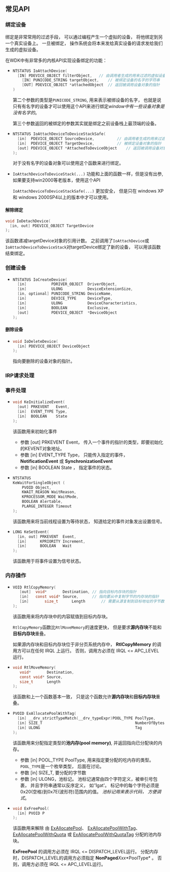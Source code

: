 ## 常见API

### 绑定设备

绑定是非常常用的过滤手段， 可以通过编程产生一个虚拟的设备， 将他绑定到另一个真实设备上。 一旦被绑定， 操作系统会将本来发给真实设备的请求发给我们生成的虚拟设备。

在WDK中有非常多的内核API实现设备绑定的功能：

- ```c
  NTSTATUS IoAttachDevice(
  	[IN] PDEVICE_OBJECT filterObject, 	// 由调用者生成的用来过滤的虚拟设备
      [IN] PUNICODE_STRING targetObject, 	// 被绑定设备的名字的字符串
      [OUT] PDEVICE_OBJECT *attachedObject  // 返回被调用设备对象的指针
  )
  ```

  第二个参数的类型是`PUNICODE_STRING`, 用来表示被绑设备的名字， 也就是说只有有名字的设备才可以使用这个API来进行绑定*window中有一些设备对象是没有名字的*。

  第三个参数返回的被绑定的参数其实就是绑定之前设备栈上最顶端的设备。

- ```c
  NTSTATUS IoAttachDeviceToDeviceStackSafe(
    [in]  PDEVICE_OBJECT SourceDevice,			// 由调用者生成的用来过滤的虚拟设备
    [in]  PDEVICE_OBJECT TargetDevice,			// 被绑定设备对象的指针
    [out] PDEVICE_OBJECT *AttachedToDeviceObject	// 返回被调用设备对象的指针
  );
  ```

  对于没有名字的设备对象可以使用这个函数来进行绑定。

- `IoAttachDeviceToDeviceStack(...)` 功能和上面的函数一样，但是没有出参,如果要支持win2000等老版本，使用这个API

  `IoAttachDeviceToDeviceStackSafe(...)` 更加安全， 但是只在 windows XP 和 windows 2000SP4以上的版本中才可以使用。

#### 解除绑定

```c
void IoDetachDevice(
  [in, out] PDEVICE_OBJECT TargetDevice
);
```

该函数递减targetDevice对象的引用计数。 之前调用了`IoAttachDevice`或`IoAttachDeviceToDeviceStack`对targetDevice绑定了新的设备， 可以用该函数结束绑定。

### 创建设备

- ```c
  NTSTATUS IoCreateDevice(
    [in]           PDRIVER_OBJECT  DriverObject,
    [in]           ULONG           DeviceExtensionSize,
    [in, optional] PUNICODE_STRING DeviceName,
    [in]           DEVICE_TYPE     DeviceType,
    [in]           ULONG           DeviceCharacteristics,
    [in]           BOOLEAN         Exclusive,
    [out]          PDEVICE_OBJECT  *DeviceObject
  );
  ```


#### 删除设备

- ```c
  void IoDeleteDevice(
    [in] PDEVICE_OBJECT DeviceObject
  );
  ```

  指向要删除的设备对象的指针。



### IRP请求处理



### 事件处理

- ```c
  void KeInitializeEvent(
    [out] PRKEVENT   Event,
    [in]  EVENT_TYPE Type,
    [in]  BOOLEAN    State
  );
  ```

  该函数用来初始化事件

  - 参数 [out] PRKEVENT   Event， 传入一个事件的指针的类型，即要初始化的KEVENT对象地址。
  - 参数 [in]  EVENT_TYPE Type， 只能传入指定的事件， **NotificationEvent** 或 **SynchronizationEvent**
  - 参数 [in]  BOOLEAN    State ， 指定事件的状态。



- ```c
  NTSTATUS
  KeWaitForSingleObject (
      PVOID Object,
      KWAIT_REASON WaitReason,
      KPROCESSOR_MODE WaitMode,
      BOOLEAN Alertable,
      PLARGE_INTEGER Timeout
  );
  ```

  该函数用来将当前线程设置为等待状态， 知道给定的事件对象发出设置信号。

  

- ```c
  LONG KeSetEvent(
    [in, out] PRKEVENT  Event,
    [in]      KPRIORITY Increment,
    [in]      BOOLEAN   Wait
  );
  ```

  该函数用于将事件设置为信号状态。



### 内存操作

- ```c
  VOID RtlCopyMemory(
     [out]	void*       Destination, // 指向目标内存块的指针
     [in] 	const void* Source,		 // 指向要从中复制字节的内存块的指针 
     [in]		size_t      Length		 // 需要从源复制到目标地址的字节数
  );
  ```

  该函数用来将内存块中的内容赋值到目标内存块。

   `RtlCopyMemory`函数比`RtlMoveMemory`的速度更快， 但是要求**源内存块**不能和**目标内存块**重叠。

  如果源内存块和目标内存块位于非分页系统内存中， **RtlCopyMemory** 的调用方可以在任何 IRQL 上运行。 否则，调用方必须在 IRQL <= APC_LEVEL 运行。

  

- ```c
  void RtlMoveMemory(
     void*       Destination,
     const void* Source,
     size_t      Length
  );
  ```

  该函数和上一个函数基本一致， 只是这个函数允许**源内存块**和**目标内存块**重叠。



- ```c
  PVOID ExAllocatePoolWithTag(
    [in] __drv_strictTypeMatch(__drv_typeExpr)POOL_TYPE PoolType, 
    [in] SIZE_T                                         NumberOfBytes,
    [in] ULONG                                          Tag
  );
  ```

  该函数用来分配指定类型的**池内存(pool memory)**, 并返回指向已分配块的内存。

  - 参数 [in] POOL_TYPE PoolType,  用来指定要分配的吃内存的类型。  `POOL_TYPE`是一个枚举类型， 后面在讨论。
  - 参数 [in] SIZE_T,   要分配的字节数
  - 参数 [in] ULONG，池标记。 池标记通常由四个字符定义，被单引号包裹， 并且字符串通常以反序定义， 如'1gat'。 标记中的每个字符必须是 0x20(空格)到0x7E(波形符)范围内的值。 *池标记用来表示代码， 方便调式*。

  

- ```c
  void ExFreePool(
    [in] PVOID P
  );
  ```

  该函数用来解除 由 [ExAllocatePool](https://learn.microsoft.com/zh-cn/windows-hardware/drivers/ddi/wdm/nf-wdm-exallocatepool)、 [ExAllocatePoolWithTag](https://learn.microsoft.com/zh-cn/windows-hardware/drivers/ddi/wdm/nf-wdm-exallocatepoolwithtag)、 [ExAllocatePoolWithQuota](https://learn.microsoft.com/zh-cn/windows-hardware/drivers/ddi/wdm/nf-wdm-exallocatepoolwithquota) 或 [ExAllocatePoolWithQuotaTag](https://learn.microsoft.com/zh-cn/windows-hardware/drivers/ddi/wdm/nf-wdm-exallocatepoolwithquotatag) 分配的池内存块。

  **ExFreePool** 的调用方必须在 IRQL <= DISPATCH_LEVEL运行。 分配内存时，DISPATCH_LEVEL的调用方必须指定 **NonPaged***Xxx**PoolType* 。 否则，调用方必须在 IRQL <= APC_LEVEL运行。



